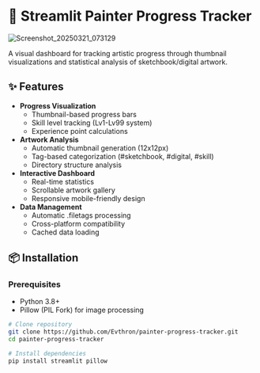 # 🎨 Streamlit Painter Progress Tracker

![Screenshot_20250321_073129](https://github.com/user-attachments/assets/0b8c6cf9-f5bc-4b66-8cb9-a8311ab7bcd9)

A visual dashboard for tracking artistic progress through thumbnail visualizations and statistical analysis of sketchbook/digital artwork.

## ✨ Features


- **Progress Visualization**
  - Thumbnail-based progress bars
  - Skill level tracking (Lv1-Lv99 system)
  - Experience point calculations
- **Artwork Analysis**
  - Automatic thumbnail generation (12x12px)
  - Tag-based categorization (#sketchbook, #digital, #skill)
  - Directory structure analysis
- **Interactive Dashboard**
  - Real-time statistics
  - Scrollable artwork gallery
  - Responsive mobile-friendly design
- **Data Management**
  - Automatic .filetags processing
  - Cross-platform compatibility
  - Cached data loading

## 📦 Installation

### Prerequisites
- Python 3.8+
- Pillow (PIL Fork) for image processing

```bash
# Clone repository
git clone https://github.com/Evthron/painter-progress-tracker.git
cd painter-progress-tracker

# Install dependencies
pip install streamlit pillow

